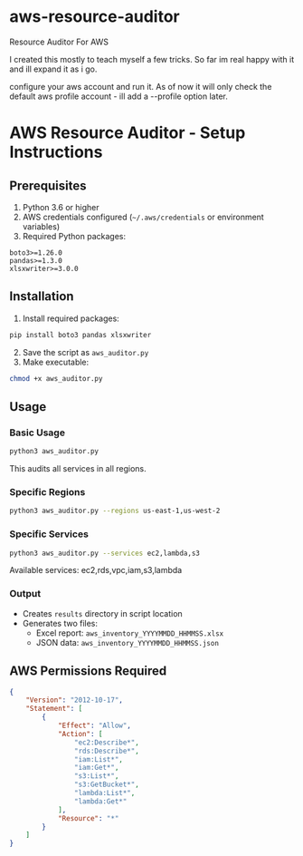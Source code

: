 # aws-resource-auditor
Resource Auditor For AWS

I created this mostly to teach myself a few tricks.  So far im real happy with it and ill expand it as i go.

configure your aws account and run it.  As of now it will only check the default aws profile account - ill add a --profile option later.



# AWS Resource Auditor - Setup Instructions

## Prerequisites

1. Python 3.6 or higher
2. AWS credentials configured (`~/.aws/credentials` or environment variables)
3. Required Python packages:
```
boto3>=1.26.0
pandas>=1.3.0
xlsxwriter>=3.0.0
```

## Installation

1. Install required packages:
```bash
pip install boto3 pandas xlsxwriter
```

2. Save the script as `aws_auditor.py`
3. Make executable:
```bash
chmod +x aws_auditor.py
```

## Usage

### Basic Usage
```bash
python3 aws_auditor.py
```
This audits all services in all regions.

### Specific Regions
```bash
python3 aws_auditor.py --regions us-east-1,us-west-2
```

### Specific Services
```bash
python3 aws_auditor.py --services ec2,lambda,s3
```
Available services: ec2,rds,vpc,iam,s3,lambda

### Output
- Creates `results` directory in script location
- Generates two files:
  - Excel report: `aws_inventory_YYYYMMDD_HHMMSS.xlsx`
  - JSON data: `aws_inventory_YYYYMMDD_HHMMSS.json`

## AWS Permissions Required
```json
{
    "Version": "2012-10-17",
    "Statement": [
        {
            "Effect": "Allow",
            "Action": [
                "ec2:Describe*",
                "rds:Describe*",
                "iam:List*",
                "iam:Get*",
                "s3:List*",
                "s3:GetBucket*",
                "lambda:List*",
                "lambda:Get*"
            ],
            "Resource": "*"
        }
    ]
}
```
